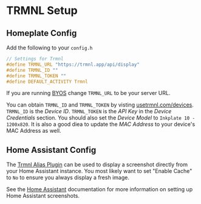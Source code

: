 # TRMNL Setup

## Homeplate Config

Add the following to your `config.h`

```c
// Settings for Trmnl
#define TRMNL_URL "https://trmnl.app/api/display"
#define TRMNL_ID ""
#define TRMNL_TOKEN ""
#define DEFAULT_ACTIVITY Trmnl
```

If you are running [BYOS](https://docs.usetrmnl.com/go/diy/byos) change `TRMNL_URL` to be your server URL.

You can obtain `TRMNL_ID` and `TRMNL_TOKEN` by visting [usetrmnl.com/devices](https://usetrmnl.com/devices/).
`TRMNL_ID` is the _Device ID_.
`TRMNL_TOKEN` is the _API Key_ in the _Device Credentials_ section.
You should also set the _Device Model_ to `Inkplate 10 - 1200x820`.
It is also a good diea to update the _MAC Address_ to your device's MAC Address as well.

## Home Assistant Config

The [Trmnl Alias Plugin](https://usetrmnl.com/integrations/alias) can be used to display a screenshot directly from your Home Assistant instance. You most likely want to set "Enable Cache" to `No` to ensure you always display a fresh image.

See the [Home Assistant](hass.md) documentation for more information on setting up Home Assistant screenshots.
